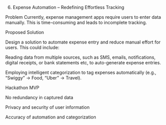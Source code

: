 6. Expense Automation – Redefining Effortless Tracking

Problem
Currently, expense management apps require users to enter data manually. This is time-consuming and leads to incomplete tracking.

Proposed Solution

Design a solution to automate expense entry and reduce manual effort for users. This could include:

Reading data from multiple sources, such as SMS, emails, notifications, digital receipts, or bank statements etc, to auto-generate expense entries.

Employing intelligent categorization to tag expenses automatically (e.g., “Swiggy” → Food, “Uber” → Travel).

Hackathon MVP

No redundancy in captured data

Privacy and security of user information

Accuracy of automation and categorization